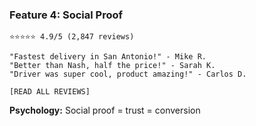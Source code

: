 ### Feature 4: Social Proof
```
⭐⭐⭐⭐⭐ 4.9/5 (2,847 reviews)

"Fastest delivery in San Antonio!" - Mike R.
"Better than Nash, half the price!" - Sarah K.
"Driver was super cool, product amazing!" - Carlos D.

[READ ALL REVIEWS]
```

**Psychology:** Social proof = trust = conversion
